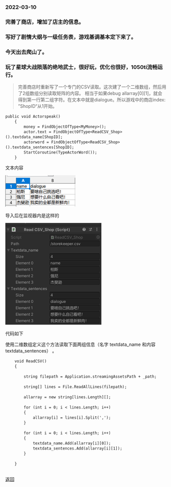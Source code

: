 ### 2022-03-10 ###



### 完善了商店，增加了店主的信息。
### 写好了剧情大纲与一级任务表，游戏基调基本定下来了。
### 今天出去爬山了。
### 玩了星球大战陨落的绝地武士，很好玩，优化也很好，1050ti流畅运行。


> 完善商店时重新写了一个专门的CSV读取。这次建了一个二维数组，然后用了2组数组分别读取矩阵的内容。
> 相当于如果debug allarray[0][1]，就会得到第一行第二组字符。在文本中就是dialogue。所以游戏中的商店index: ”ShopID“从1开始。


```
public void Actorspeak()
    {
        money = FindObjectOfType<MyMoney>();
        actor.text = FindObjectOfType<ReadCSV_Shop>().textdata_name[ShopID];
        actorword = FindObjectOfType<ReadCSV_Shop>().textdata_sentences[ShopID];
        StartCoroutine(TypeActorWord());
    }

```


文本内容


![3101](/assets/images/20223101.png)


导入后在监视器内是这样的


![3102](/assets/images/20223102.png)


代码如下

使用二维数组定义这个方法读取下面两组信息（名字 textdata_name 和内容textdata_sentences） 。


```
    void ReadCSV()
    {

        string filepath = Application.streamingAssetsPath + _path;

        string[] lines = File.ReadAllLines(filepath);

        allarray = new string[lines.Length][];

        for (int i = 0; i < lines.Length; i++)
        {
            allarray[i] = lines[i].Split(',');
        }

        for (int i = 0; i < lines.Length; i++)
        {
            textdata_name.Add(allarray[i][0]);
            textdata_sentences.Add(allarray[i][1]);
        } 

    }
    
```



[返回](./)











